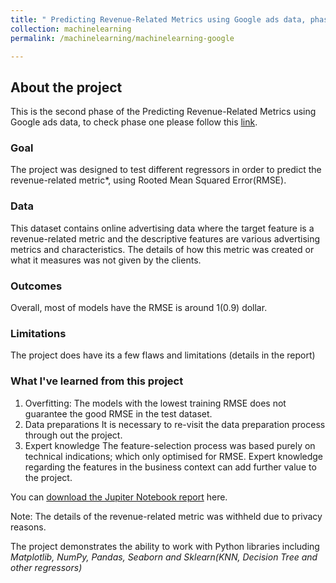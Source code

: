 ```yaml
---
title: " Predicting Revenue-Related Metrics using Google ads data, phase 2"
collection: machinelearning
permalink: /machinelearning/machinelearning-google

---
```

## About the project
  This is the second phase of the Predicting Revenue-Related Metrics using Google ads data, to check phase one please follow this [link](/processing/python).
### Goal
 The project was designed to test different regressors in order to predict the revenue-related metric*, using Rooted Mean Squared Error(RMSE).
### Data
  This dataset contains online advertising data where the target feature is a revenue-related metric and the descriptive features are various advertising metrics and characteristics.
  The details of how this metric was created or what it measures was not given by the clients.
### Outcomes
  Overall, most of models have the RMSE is around 1(0.9) dollar.
### Limitations
  The project does have its a few flaws and limitations (details in the report)
### What I've learned from this project
  1. Overfitting:
    The models with the lowest training RMSE does not guarantee the good RMSE in the test dataset.
  2. Data preparations
    It is necessary to re-visit the data preparation process through out the project.
  3. Expert knowledge
    The feature-selection process was based purely on technical indications; which only optimised for RMSE. Expert knowledge regarding the features in the business context can add further value to the project.

You can [download the Jupiter Notebook report](https://minhphan88.github.io/assets/mlreport2.pdf) here.

Note: The details of the revenue-related metric was withheld due to privacy reasons.

The project demonstrates the ability to work with Python libraries including *Matplotlib, NumPy, Pandas, Seaborn and Sklearn(KNN, Decision Tree and other regressors)*
